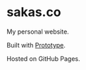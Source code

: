 # sakas.co

My personal website.

Built with [Prototype](https://github.com/jsakas/prototype).

Hosted on GitHub Pages.
